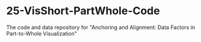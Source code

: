 # 25-VisShort-PartWhole-Code
The code and data repository for "Anchoring and Alignment: Data Factors in Part-to-Whole Visualization"
